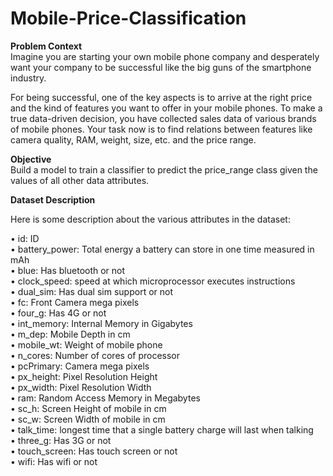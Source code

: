 # Mobile-Price-Classification

**Problem Context**  
Imagine you are starting your own mobile phone company and desperately want your company to be successful like the big guns of the smartphone industry.

For being successful, one of the key aspects is to arrive at the right price and the kind of features you want to offer in your mobile phones. To make a true data-driven decision, you have collected sales data of various brands of mobile phones.
Your task now is to find relations between features like camera quality, RAM, weight, size, etc. and the price range.

**Objective**  
Build a model to train a classifier to predict the price_range class given the values of all other data attributes.

**Dataset Description**

Here is some description about the various attributes in the dataset:  

• id: ID  
• battery_power: Total energy a battery can store in one time measured in mAh  
• blue: Has bluetooth or not  
• clock_speed: speed at which microprocessor executes instructions  
• dual_sim: Has dual sim support or not    
• fc: Front Camera mega pixels  
• four_g: Has 4G or not  
• int_memory: Internal Memory in Gigabytes  
• m_dep: Mobile Depth in cm  
• mobile_wt: Weight of mobile phone  
• n_cores: Number of cores of processor  
• pcPrimary: Camera mega pixels  
• px_height: Pixel Resolution Height  
• px_width: Pixel Resolution Width  
• ram: Random Access Memory in Megabytes  
• sc_h: Screen Height of mobile in cm  
• sc_w: Screen Width of mobile in cm  
• talk_time: longest time that a single battery charge will last when talking  
• three_g: Has 3G or not  
• touch_screen: Has touch screen or not  
• wifi: Has wifi or not  
